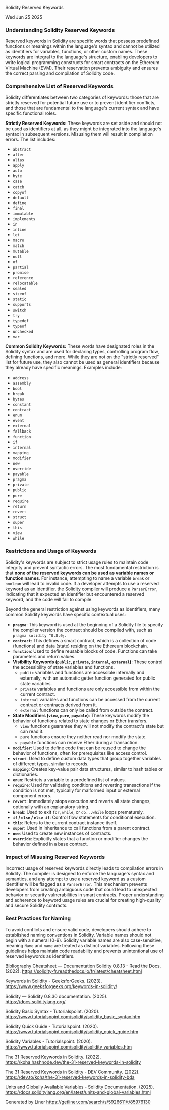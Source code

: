 Solidity Reserved Keywords

Wed Jun 25 2025

### Understanding Solidity Reserved Keywords

Reserved keywords in Solidity are specific words that possess predefined functions or meanings within the language's syntax and cannot be utilized as identifiers for variables, functions, or other custom names. These keywords are integral to the language's structure, enabling developers to write logical programming constructs for smart contracts on the Ethereum Virtual Machine (EVM). Their reservation prevents ambiguity and ensures the correct parsing and compilation of Solidity code.

### Comprehensive List of Reserved Keywords

Solidity differentiates between two categories of keywords: those that are strictly reserved for potential future use or to prevent identifier conflicts, and those that are fundamental to the language's current syntax and have specific functional roles.

**Strictly Reserved Keywords:** These keywords are set aside and should not be used as identifiers at all, as they might be integrated into the language's syntax in subsequent versions. Misusing them will result in compilation errors. The list includes:
*   `abstract`
*   `after`
*   `alias`
*   `apply`
*   `auto`
*   `byte`
*   `case`
*   `catch`
*   `copyof`
*   `default`
*   `define`
*   `final`
*   `immutable`
*   `implements`
*   `in`
*   `inline`
*   `let`
*   `macro`
*   `match`
*   `mutable`
*   `null`
*   `of`
*   `partial`
*   `promise`
*   `reference`
*   `relocatable`
*   `sealed`
*   `sizeof`
*   `static`
*   `supports`
*   `switch`
*   `try`
*   `typedef`
*   `typeof`
*   `unchecked`
*   `var`

**Common Solidity Keywords:** These words have designated roles in the Solidity syntax and are used for declaring types, controlling program flow, defining functions, and more. While they are not on the "strictly reserved" list for future use, they also cannot be used as general identifiers because they already have specific meanings. Examples include:
*   `address`
*   `assembly`
*   `bool`
*   `break`
*   `bytes`
*   `constant`
*   `contract`
*   `enum`
*   `event`
*   `external`
*   `fallback`
*   `function`
*   `if`
*   `internal`
*   `mapping`
*   `modifier`
*   `new`
*   `override`
*   `payable`
*   `pragma`
*   `private`
*   `public`
*   `pure`
*   `require`
*   `return`
*   `revert`
*   `struct`
*   `super`
*   `this`
*   `view`
*   `while`

### Restrictions and Usage of Keywords

Solidity's keywords are subject to strict usage rules to maintain code integrity and prevent syntactic errors. The most fundamental restriction is that **none of the reserved keywords can be used as variable names or function names**. For instance, attempting to name a variable `break` or `boolean` will lead to invalid code. If a developer attempts to use a reserved keyword as an identifier, the Solidity compiler will produce a `ParserError`, indicating that it expected an identifier but encountered a reserved keyword, and the code will fail to compile.

Beyond the general restriction against using keywords as identifiers, many common Solidity keywords have specific contextual uses:

*   **`pragma`**: This keyword is used at the beginning of a Solidity file to specify the compiler version the contract should be compiled with, such as `pragma solidity ^0.8.0;`.
*   **`contract`**: This defines a smart contract, which is a collection of code (functions) and data (state) residing on the Ethereum blockchain.
*   **`function`**: Used to define reusable blocks of code. Functions can take parameters and return values.
*   **Visibility Keywords (`public`, `private`, `internal`, `external`)**: These control the accessibility of state variables and functions.
    *   `public` variables and functions are accessible internally and externally, with an automatic getter function generated for public state variables.
    *   `private` variables and functions are only accessible from within the current contract.
    *   `internal` variables and functions can be accessed from the current contract or contracts derived from it.
    *   `external` functions can only be called from outside the contract.
*   **State Modifiers (`view`, `pure`, `payable`)**: These keywords modify the behavior of functions related to state changes or Ether transfers.
    *   `view` functions guarantee they will not modify the contract's state but can read it.
    *   `pure` functions ensure they neither read nor modify the state.
    *   `payable` functions can receive Ether during a transaction.
*   **`modifier`**: Used to define code that can be reused to change the behavior of functions, often for prerequisites like access control.
*   **`struct`**: Used to define custom data types that group together variables of different types, similar to records.
*   **`mapping`**: Creates key-value pair data structures, similar to hash tables or dictionaries.
*   **`enum`**: Restricts a variable to a predefined list of values.
*   **`require`**: Used for validating conditions and reverting transactions if the condition is not met, typically for malformed input or external component errors.
*   **`revert`**: Immediately stops execution and reverts all state changes, optionally with an explanatory string.
*   **`break`**: Used to exit `for`, `while`, or `do...while` loops prematurely.
*   **`if` / `else` / `else if`**: Control flow statements for conditional execution.
*   **`this`**: Refers to the current contract instance itself.
*   **`super`**: Used in inheritance to call functions from a parent contract.
*   **`new`**: Used to create new instances of contracts.
*   **`override`**: Explicitly states that a function or modifier changes the behavior defined in a base contract.

### Impact of Misusing Reserved Keywords

Incorrect usage of reserved keywords directly leads to compilation errors in Solidity. The compiler is designed to enforce the language's syntax and semantics, and any attempt to use a reserved keyword as a custom identifier will be flagged as a `ParserError`. This mechanism prevents developers from creating ambiguous code that could lead to unexpected behavior or security vulnerabilities in smart contracts. Proper understanding and adherence to keyword usage rules are crucial for creating high-quality and secure Solidity contracts.

### Best Practices for Naming

To avoid conflicts and ensure valid code, developers should adhere to established naming conventions in Solidity. Variable names should not begin with a numeral (0-9). Solidity variable names are also case-sensitive, meaning `Name` and `name` are treated as distinct variables. Following these guidelines helps maintain code readability and prevents unintentional use of reserved keywords as identifiers.

Bibliography
Cheatsheet — Documentation Solidity 0.8.13 - Read the Docs. (2022). https://solidity-fr.readthedocs.io/fr/latest/cheatsheet.html

Keywords in Solidity - GeeksforGeeks. (2023). https://www.geeksforgeeks.org/keywords-in-solidity/

Solidity — Solidity 0.8.30 documentation. (2025). https://docs.soliditylang.org/

Solidity Basic Syntax - Tutorialspoint. (2020). https://www.tutorialspoint.com/solidity/solidity_basic_syntax.htm

Solidity Quick Guide - Tutorialspoint. (2020). https://www.tutorialspoint.com/solidity/solidity_quick_guide.htm

Solidity Variables - Tutorialspoint. (2020). https://www.tutorialspoint.com/solidity/solidity_variables.htm

The 31 Reserved Keywords in Solidity. (2022). https://koha.hashnode.dev/the-31-reserved-keywords-in-solidity

The 31 Reserved Keywords in Solidity - DEV Community. (2022). https://dev.to/koha/the-31-reserved-keywords-in-solidity-bda

Units and Globally Available Variables - Solidity Documentation. (2025). https://docs.soliditylang.org/en/latest/units-and-global-variables.html



Generated by Liner
https://getliner.com/search/s/5926611/t/85976130